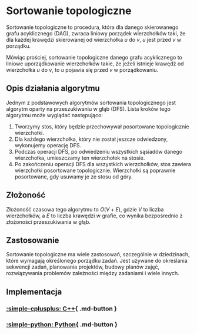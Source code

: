 # Sortowanie topologiczne

Sortowanie topologiczne to procedura, która dla danego skierowanego grafu acyklicznego (DAG), zwraca liniowy porządek wierzchołków taki, że dla każdej krawędzi skierowanej od wierzchołka $u$ do $v$, $u$ jest przed $v$ w porządku.

Mówiąc prościej, sortowanie topologiczne danego grafu acyklicznego to liniowe uporządkowanie wierzchołków takie, że jeżeli istnieje krawędź od wierzchołka $u$ do $v$, to $u$ pojawia się przed $v$ w porządkowaniu.

## Opis działania algorytmu

Jednym z podstawowych algorytmów sortowania topologicznego jest algorytm oparty na przeszukiwaniu w głąb (DFS). Lista kroków tego algorytmu może wyglądać następująco:

1. Tworzymy stos, który będzie przechowywał posortowane topologicznie wierzchołki.
2. Dla każdego wierzchołka, który nie został jeszcze odwiedzony, wykonujemy operację DFS.
3. Podczas operacji DFS, po odwiedzeniu wszystkich sąsiadów danego wierzchołka, umieszczamy ten wierzchołek na stosie.
4. Po zakończeniu operacji DFS dla wszystkich wierzchołków, stos zawiera wierzchołki posortowane topologicznie. Wierzchołki są poprawnie posortowane, gdy usuwamy je ze stosu od góry.

## Złożoność

Złożoność czasowa tego algorytmu to $O(V+E)$, gdzie $V$ to liczba wierzchołków, a $E$ to liczba krawędzi w grafie, co wynika bezpośrednio z złożoności przeszukiwania w głąb.

## Zastosowanie

Sortowanie topologiczne ma wiele zastosowań, szczególnie w dziedzinach, które wymagają określonego porządku zadań. Jest używane do określania sekwencji zadań, planowania projektów, budowy planów zajęć, rozwiązywania problemów zależności między zadaniami i wiele innych.

## Implementacja

### [:simple-cplusplus: C++](../../programming/c++/algorithms/graphs/topological-sort.md){ .md-button }

### [:simple-python: Python](../../programming/python/algorithms/graphs/topological-sort.md){ .md-button }
